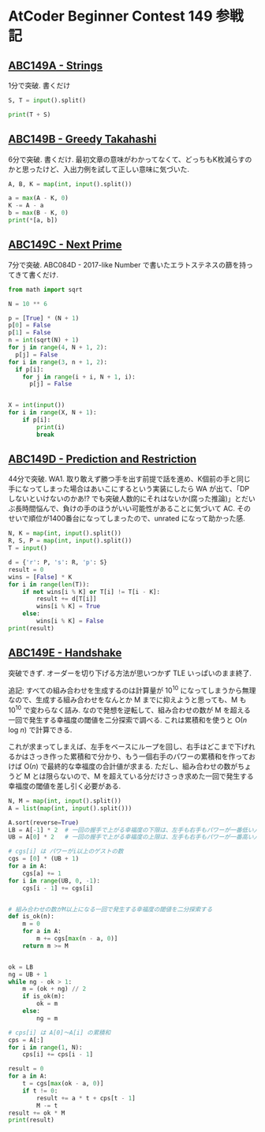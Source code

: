 # AtCoder Beginner Contest 149 参戦記

## [ABC149A - Strings](https://atcoder.jp/contests/abc149/tasks/abc149_a)

1分で突破. 書くだけ

```python
S, T = input().split()

print(T + S)
```

## [ABC149B - Greedy Takahashi](https://atcoder.jp/contests/abc149/tasks/abc149_b)

6分で突破. 書くだけ. 最初文章の意味がわかってなくて、どっちもK枚減らすのかと思ったけど、入出力例を試して正しい意味に気づいた.

```python
A, B, K = map(int, input().split())

a = max(A - K, 0)
K -= A - a
b = max(B - K, 0)
print(*[a, b])
```

## [ABC149C - Next Prime](https://atcoder.jp/contests/abc149/tasks/abc149_c)

7分で突破. ABC084D - 2017-like Number で書いたエラトステネスの篩を持ってきて書くだけ.

```python
from math import sqrt

N = 10 ** 6

p = [True] * (N + 1)
p[0] = False
p[1] = False
n = int(sqrt(N) + 1)
for j in range(4, N + 1, 2):
  p[j] = False
for i in range(3, n + 1, 2):
  if p[i]:
    for j in range(i + i, N + 1, i):
      p[j] = False


X = int(input())
for i in range(X, N + 1):
    if p[i]:
        print(i)
        break
```

## [ABC149D - Prediction and Restriction](https://atcoder.jp/contests/abc149/tasks/abc149_d)

44分で突破. WA1. 取り敢えず勝つ手を出す前提で話を進め、K個前の手と同じ手になってしまった場合はあいこにするという実装にしたら WA が出て、「DP しないといけないのかあ!? でも突破人数的にそれはないか(腐った推論)」とだいぶ長時間悩んで、負けの手のほうがいい可能性があることに気づいて AC. そのせいで順位が1400番台になってしまったので、unrated になって助かった感.

```python
N, K = map(int, input().split())
R, S, P = map(int, input().split())
T = input()

d = {'r': P, 's': R, 'p': S}
result = 0
wins = [False] * K
for i in range(len(T)):
    if not wins[i % K] or T[i] != T[i - K]:
        result += d[T[i]]
        wins[i % K] = True
    else:
        wins[i % K] = False
print(result)
```

## [ABC149E - Handshake](https://atcoder.jp/contests/abc149/tasks/abc149_e)

突破できず. オーダーを切り下げる方法が思いつかず TLE いっぱいのまま終了.

追記: すべての組み合わせを生成するのは計算量が 10<sup>10</sup> になってしまうから無理なので、生成する組み合わせをなんとか M までに抑えようと思っても、M も 10<sup>10</sup> で変わらなく詰み. なので発想を逆転して、組み合わせの数が M を超える一回で発生する幸福度の閾値を二分探索で調べる. これは累積和を使うと  O(*n* log *n*) で計算できる.

これが求まってしまえば、左手をベースにループを回し、右手はどこまで下げれるかはさっき作った累積和で分かり、もう一個右手のパワーの累積和を作っておけば O(*n*) で最終的な幸福度の合計値が求まる. ただし、組み合わせの数がちょうど M とは限らないので、M を超えている分だけさっき求めた一回で発生する幸福度の閾値を差し引く必要がある.

```python
N, M = map(int, input().split())
A = list(map(int, input().split()))

A.sort(reverse=True)
LB = A[-1] * 2  # 一回の握手で上がる幸福度の下限は、左手も右手もパワーが一番低い人を握った場合
UB = A[0] * 2   # 一回の握手で上がる幸福度の上限は、左手も右手もパワーが一番高い人を握った場合

# cgs[i] は パワーがi以上のゲストの数
cgs = [0] * (UB + 1)
for a in A:
    cgs[a] += 1
for i in range(UB, 0, -1):
    cgs[i - 1] += cgs[i]


# 組み合わせの数がM以上になる一回で発生する幸福度の閾値を二分探索する
def is_ok(n):
    m = 0
    for a in A:
        m += cgs[max(n - a, 0)]
    return m >= M


ok = LB
ng = UB + 1
while ng - ok > 1:
    m = (ok + ng) // 2
    if is_ok(m):
        ok = m
    else:
        ng = m

# cps[i] は A[0]～A[i] の累積和
cps = A[:]
for i in range(1, N):
    cps[i] += cps[i - 1]

result = 0
for a in A:
    t = cgs[max(ok - a, 0)]
    if t != 0:
        result += a * t + cps[t - 1]
        M -= t
result += ok * M
print(result)
```
